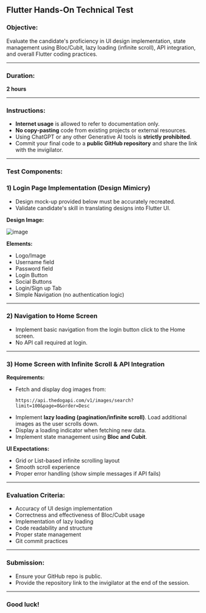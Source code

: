 ## Flutter Hands-On Technical Test

### Objective:
Evaluate the candidate's proficiency in UI design implementation, state management using Bloc/Cubit, lazy loading (infinite scroll), API integration, and overall Flutter coding practices.

---

### Duration:
**2 hours**

---

### Instructions:
- **Internet usage** is allowed to refer to documentation only.
- **No copy-pasting** code from existing projects or external resources.
- Using ChatGPT or any other Generative AI tools is **strictly prohibited**.
- Commit your final code to a **public GitHub repository** and share the link with the invigilator.

---

### Test Components:

### 1) Login Page Implementation (Design Mimicry)
- Design mock-up provided below must be accurately recreated.
- Validate candidate's skill in translating designs into Flutter UI.

**Design Image:**

![image](https://github.com/user-attachments/assets/c2a413e3-c067-4beb-9c65-88753620dd51)


**Elements:**
- Logo/Image
- Username field
- Password field
- Login Button
- Social Buttons
- Login/Sign up Tab
- Simple Navigation (no authentication logic)

---

### 2) Navigation to Home Screen
- Implement basic navigation from the login button click to the Home screen.
- No API call required at login.

---

### 3) Home Screen with Infinite Scroll & API Integration

**Requirements:**
- Fetch and display dog images from:
  ```
  https://api.thedogapi.com/v1/images/search?limit=100&page=0&order=Desc
  ```
- Implement **lazy loading (pagination/infinite scroll)**. Load additional images as the user scrolls down.
- Display a loading indicator when fetching new data.
- Implement state management using **Bloc and Cubit**.

**UI Expectations:**
- Grid or List-based infinite scrolling layout
- Smooth scroll experience
- Proper error handling (show simple messages if API fails)

---

### Evaluation Criteria:
- Accuracy of UI design implementation
- Correctness and effectiveness of Bloc/Cubit usage
- Implementation of lazy loading
- Code readability and structure
- Proper state management
- Git commit practices

---

### Submission:
- Ensure your GitHub repo is public.
- Provide the repository link to the invigilator at the end of the session.

---

### Good luck!

